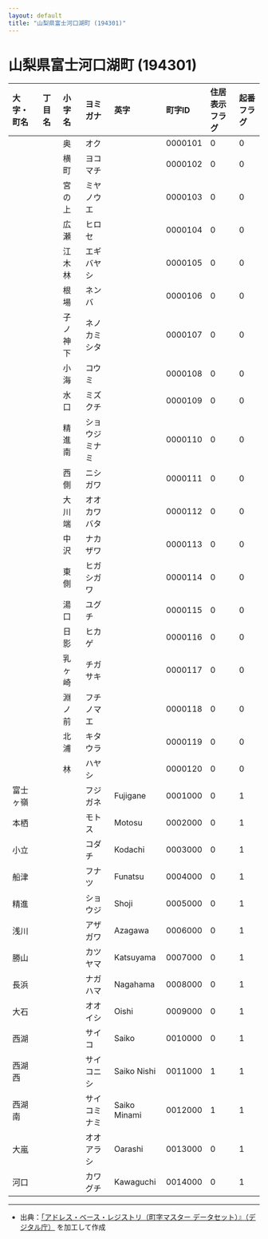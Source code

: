 ```yaml
---
layout: default
title: "山梨県富士河口湖町 (194301)"
---
```


# 山梨県富士河口湖町 (194301)

| 大字・町名 | 丁目名 | 小字名 | ヨミガナ | 英字 | 町字ID | 住居表示フラグ | 起番フラグ |
|:---|:---|:---|:---|:---|:---|:---|:---|
|  |  | 奥 | オク |  | 0000101 | 0 | 0 |
|  |  | 横町 | ヨコマチ |  | 0000102 | 0 | 0 |
|  |  | 宮の上 | ミヤノウエ |  | 0000103 | 0 | 0 |
|  |  | 広瀬 | ヒロセ |  | 0000104 | 0 | 0 |
|  |  | 江木林 | エギバヤシ |  | 0000105 | 0 | 0 |
|  |  | 根場 | ネンバ |  | 0000106 | 0 | 0 |
|  |  | 子ノ神下 | ネノカミシタ |  | 0000107 | 0 | 0 |
|  |  | 小海 | コウミ |  | 0000108 | 0 | 0 |
|  |  | 水口 | ミズクチ |  | 0000109 | 0 | 0 |
|  |  | 精進南 | ショウジミナミ |  | 0000110 | 0 | 0 |
|  |  | 西側 | ニシガワ |  | 0000111 | 0 | 0 |
|  |  | 大川端 | オオカワバタ |  | 0000112 | 0 | 0 |
|  |  | 中沢 | ナカザワ |  | 0000113 | 0 | 0 |
|  |  | 東側 | ヒガシガワ |  | 0000114 | 0 | 0 |
|  |  | 湯口 | ユグチ |  | 0000115 | 0 | 0 |
|  |  | 日影 | ヒカゲ |  | 0000116 | 0 | 0 |
|  |  | 乳ヶ崎 | チガサキ |  | 0000117 | 0 | 0 |
|  |  | 淵ノ前 | フチノマエ |  | 0000118 | 0 | 0 |
|  |  | 北浦 | キタウラ |  | 0000119 | 0 | 0 |
|  |  | 林 | ハヤシ |  | 0000120 | 0 | 0 |
| 富士ヶ嶺 |  |  | フジガネ | Fujigane | 0001000 | 0 | 1 |
| 本栖 |  |  | モトス | Motosu | 0002000 | 0 | 1 |
| 小立 |  |  | コダチ | Kodachi | 0003000 | 0 | 1 |
| 船津 |  |  | フナツ | Funatsu | 0004000 | 0 | 1 |
| 精進 |  |  | ショウジ | Shoji | 0005000 | 0 | 1 |
| 浅川 |  |  | アザガワ | Azagawa | 0006000 | 0 | 1 |
| 勝山 |  |  | カツヤマ | Katsuyama | 0007000 | 0 | 1 |
| 長浜 |  |  | ナガハマ | Nagahama | 0008000 | 0 | 1 |
| 大石 |  |  | オオイシ | Oishi | 0009000 | 0 | 1 |
| 西湖 |  |  | サイコ | Saiko | 0010000 | 0 | 1 |
| 西湖西 |  |  | サイコニシ | Saiko Nishi | 0011000 | 1 | 1 |
| 西湖南 |  |  | サイコミナミ | Saiko Minami | 0012000 | 1 | 1 |
| 大嵐 |  |  | オオアラシ | Oarashi | 0013000 | 0 | 1 |
| 河口 |  |  | カワグチ | Kawaguchi | 0014000 | 0 | 1 |

---

- 出典：[「アドレス・ベース・レジストリ（町字マスター データセット）』（デジタル庁）](https://www.digital.go.jp/policies/base_registry_address/) を加工して作成